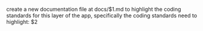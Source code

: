 create a new documentation file at docs/$1.md to highlight the coding standards for this layer of the app, specifically the coding standards need to highlight: $2